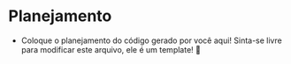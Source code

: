 # Planejamento
- Coloque o planejamento do código gerado por você aqui! Sinta-se livre para modificar este arquivo, ele é um template! 🤩